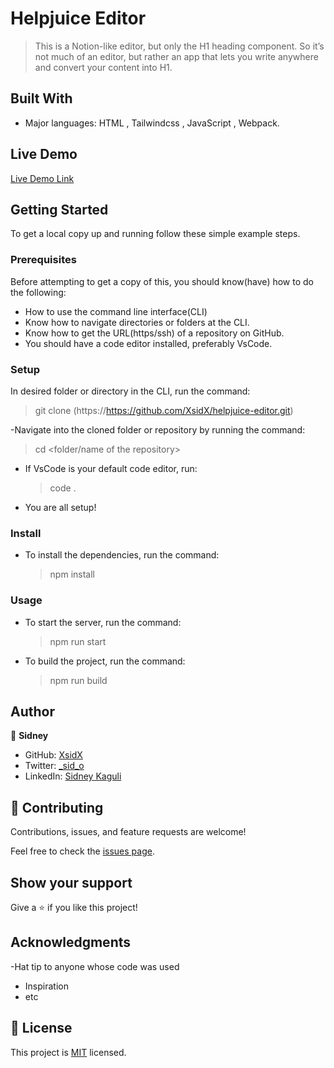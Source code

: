 # Helpjuice Editor

> This is a Notion-like editor, but only the H1 heading component. So it’s not much of an editor, but rather an app that lets you write anywhere and convert your content into H1.

## Built With

- Major languages: HTML , Tailwindcss , JavaScript , Webpack.

## Live Demo

[Live Demo Link]()

## Getting Started

To get a local copy up and running follow these simple example steps.

### Prerequisites

Before attempting to get a copy of this, you should know(have) how to do the following:

- How to use the command line interface(CLI)
- Know how to navigate directories or folders at the CLI.
- Know how to get the URL(https/ssh) of a repository on GitHub.
- You should have a code editor installed, preferably VsCode.

### Setup

In desired folder or directory in the CLI, run the command:

> git clone (https://https://github.com/XsidX/helpjuice-editor.git)

-Navigate into the cloned folder or repository by running the command:

> cd <folder/name of the repository>

- If VsCode is your default code editor, run:
  > code .
- You are all setup!

### Install

- To install the dependencies, run the command:
  > npm install

### Usage

- To start the server, run the command:

  > npm run start

- To build the project, run the command:
  > npm run build

## Author

👤 **Sidney**

- GitHub: [XsidX](https://github.com/XsidX)
- Twitter: [\_sid_o](https://twitter.com/_sid_o)
- LinkedIn: [Sidney Kaguli](https://www.linkedin.com/in/sidney-kaguli)

## 🤝 Contributing

Contributions, issues, and feature requests are welcome!

Feel free to check the [issues page](https://github.com/XsidX/helpjuice-editor/issues).

## Show your support

Give a ⭐️ if you like this project!

## Acknowledgments

-Hat tip to anyone whose code was used

- Inspiration
- etc

## 📝 License

This project is [MIT](./MIT.md) licensed.
